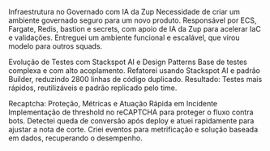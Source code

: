 Infraestrutura no Governado com IA da Zup
Necessidade de criar um ambiente governado seguro para um novo produto.
Responsável por ECS, Fargate, Redis, bastion e secrets, com apoio de IA da Zup para acelerar IaC e validações.
Entreguei um ambiente funcional e escalável, que virou modelo para outros squads.


Evolução de Testes com Stackspot AI e Design Patterns
Base de testes complexa e com alto acoplamento.
Refatorei usando Stackspot AI e padrão Builder, reduzindo 2800 linhas de código duplicado.
Resultado: Testes mais rápidos, reutilizáveis e padrão replicado pelo time.


Recaptcha: Proteção, Métricas e Atuação Rápida em Incidente
Implementação de threshold no reCAPTCHA para proteger o fluxo contra bots.
Detectei queda de conversão após deploy e atuei rapidamente para ajustar a nota de corte.
Criei eventos para metrificação e solução baseada em dados, recuperando o desempenho.